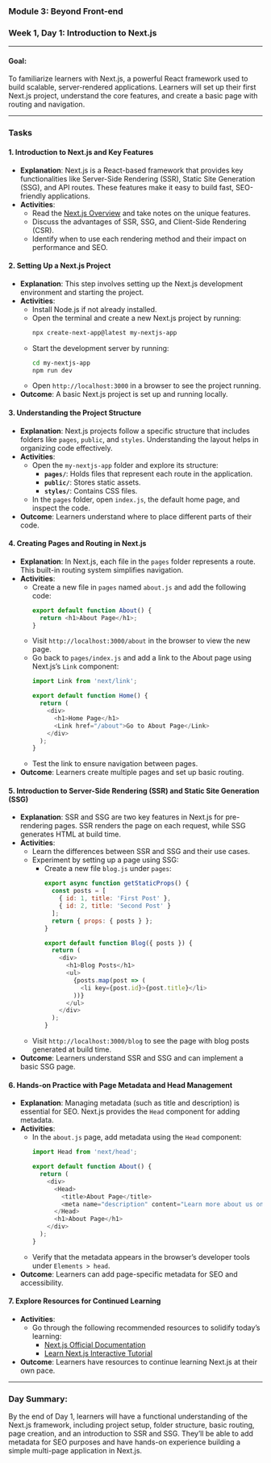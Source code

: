 ### Module 3: Beyond Front-end
### Week 1, Day 1: Introduction to Next.js

---

#### **Goal**: 
To familiarize learners with Next.js, a powerful React framework used to build scalable, server-rendered applications. Learners will set up their first Next.js project, understand the core features, and create a basic page with routing and navigation.

---

### **Tasks**

#### **1. Introduction to Next.js and Key Features**
   - **Explanation**: Next.js is a React-based framework that provides key functionalities like Server-Side Rendering (SSR), Static Site Generation (SSG), and API routes. These features make it easy to build fast, SEO-friendly applications.
   - **Activities**:
      - Read the [Next.js Overview](https://nextjs.org/docs#what-is-nextjs) and take notes on the unique features.
      - Discuss the advantages of SSR, SSG, and Client-Side Rendering (CSR).
      - Identify when to use each rendering method and their impact on performance and SEO.

#### **2. Setting Up a Next.js Project**
   - **Explanation**: This step involves setting up the Next.js development environment and starting the project.
   - **Activities**:
      - Install Node.js if not already installed.
      - Open the terminal and create a new Next.js project by running:  
        ```bash
        npx create-next-app@latest my-nextjs-app
        ```
      - Start the development server by running:
        ```bash
        cd my-nextjs-app
        npm run dev
        ```
      - Open `http://localhost:3000` in a browser to see the project running.
   - **Outcome**: A basic Next.js project is set up and running locally.

#### **3. Understanding the Project Structure**
   - **Explanation**: Next.js projects follow a specific structure that includes folders like `pages`, `public`, and `styles`. Understanding the layout helps in organizing code effectively.
   - **Activities**:
      - Open the `my-nextjs-app` folder and explore its structure:
         - **`pages/`**: Holds files that represent each route in the application.
         - **`public/`**: Stores static assets.
         - **`styles/`**: Contains CSS files.
      - In the `pages` folder, open `index.js`, the default home page, and inspect the code.
   - **Outcome**: Learners understand where to place different parts of their code.

#### **4. Creating Pages and Routing in Next.js**
   - **Explanation**: In Next.js, each file in the `pages` folder represents a route. This built-in routing system simplifies navigation.
   - **Activities**:
      - Create a new file in `pages` named `about.js` and add the following code:
        ```javascript
        export default function About() {
          return <h1>About Page</h1>;
        }
        ```
      - Visit `http://localhost:3000/about` in the browser to view the new page.
      - Go back to `pages/index.js` and add a link to the About page using Next.js’s `Link` component:
        ```javascript
        import Link from 'next/link';

        export default function Home() {
          return (
            <div>
              <h1>Home Page</h1>
              <Link href="/about">Go to About Page</Link>
            </div>
          );
        }
        ```
      - Test the link to ensure navigation between pages.
   - **Outcome**: Learners create multiple pages and set up basic routing.

#### **5. Introduction to Server-Side Rendering (SSR) and Static Site Generation (SSG)**
   - **Explanation**: SSR and SSG are two key features in Next.js for pre-rendering pages. SSR renders the page on each request, while SSG generates HTML at build time.
   - **Activities**:
      - Learn the differences between SSR and SSG and their use cases.
      - Experiment by setting up a page using SSG:
         - Create a new file `blog.js` under `pages`:
           ```javascript
           export async function getStaticProps() {
             const posts = [
               { id: 1, title: 'First Post' },
               { id: 2, title: 'Second Post' }
             ];
             return { props: { posts } };
           }

           export default function Blog({ posts }) {
             return (
               <div>
                 <h1>Blog Posts</h1>
                 <ul>
                   {posts.map(post => (
                     <li key={post.id}>{post.title}</li>
                   ))}
                 </ul>
               </div>
             );
           }
           ```
      - Visit `http://localhost:3000/blog` to see the page with blog posts generated at build time.
   - **Outcome**: Learners understand SSR and SSG and can implement a basic SSG page.

#### **6. Hands-on Practice with Page Metadata and Head Management**
   - **Explanation**: Managing metadata (such as title and description) is essential for SEO. Next.js provides the `Head` component for adding metadata.
   - **Activities**:
      - In the `about.js` page, add metadata using the `Head` component:
        ```javascript
        import Head from 'next/head';

        export default function About() {
          return (
            <div>
              <Head>
                <title>About Page</title>
                <meta name="description" content="Learn more about us on this page." />
              </Head>
              <h1>About Page</h1>
            </div>
          );
        }
        ```
      - Verify that the metadata appears in the browser’s developer tools under `Elements > head`.
   - **Outcome**: Learners can add page-specific metadata for SEO and accessibility.

#### **7. Explore Resources for Continued Learning**
   - **Activities**:
      - Go through the following recommended resources to solidify today’s learning:
         - [Next.js Official Documentation](https://nextjs.org/docs)
         - [Learn Next.js Interactive Tutorial](https://nextjs.org/learn)
   - **Outcome**: Learners have resources to continue learning Next.js at their own pace.

---

### **Day Summary**:
By the end of Day 1, learners will have a functional understanding of the Next.js framework, including project setup, folder structure, basic routing, page creation, and an introduction to SSR and SSG. They’ll be able to add metadata for SEO purposes and have hands-on experience building a simple multi-page application in Next.js. 

